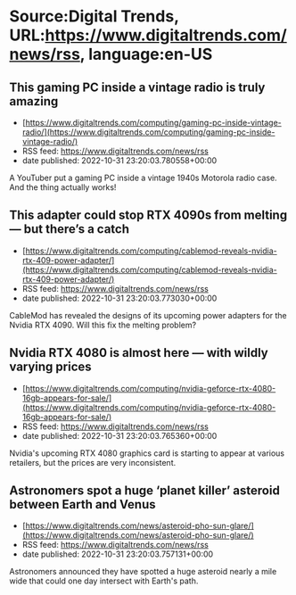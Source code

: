 # Source:Digital Trends, URL:https://www.digitaltrends.com/news/rss, language:en-US

## This gaming PC inside a vintage radio is truly amazing
 - [https://www.digitaltrends.com/computing/gaming-pc-inside-vintage-radio/](https://www.digitaltrends.com/computing/gaming-pc-inside-vintage-radio/)
 - RSS feed: https://www.digitaltrends.com/news/rss
 - date published: 2022-10-31 23:20:03.780558+00:00

A YouTuber put a gaming PC inside a vintage 1940s Motorola radio case. And the thing actually works!

## This adapter could stop RTX 4090s from melting — but there’s a catch
 - [https://www.digitaltrends.com/computing/cablemod-reveals-nvidia-rtx-409-power-adapter/](https://www.digitaltrends.com/computing/cablemod-reveals-nvidia-rtx-409-power-adapter/)
 - RSS feed: https://www.digitaltrends.com/news/rss
 - date published: 2022-10-31 23:20:03.773030+00:00

CableMod has revealed the designs of its upcoming power adapters for the Nvidia RTX 4090. Will this fix the melting problem?

## Nvidia RTX 4080 is almost here — with wildly varying prices
 - [https://www.digitaltrends.com/computing/nvidia-geforce-rtx-4080-16gb-appears-for-sale/](https://www.digitaltrends.com/computing/nvidia-geforce-rtx-4080-16gb-appears-for-sale/)
 - RSS feed: https://www.digitaltrends.com/news/rss
 - date published: 2022-10-31 23:20:03.765360+00:00

Nvidia's upcoming RTX 4080 graphics card is starting to appear at various retailers, but the prices are very inconsistent.

## Astronomers spot a huge ‘planet killer’ asteroid between Earth and Venus
 - [https://www.digitaltrends.com/news/asteroid-pho-sun-glare/](https://www.digitaltrends.com/news/asteroid-pho-sun-glare/)
 - RSS feed: https://www.digitaltrends.com/news/rss
 - date published: 2022-10-31 23:20:03.757131+00:00

Astronomers announced they have spotted a huge asteroid nearly a mile wide that could one day intersect with Earth's path.


